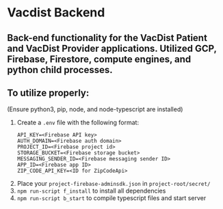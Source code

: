 # Vacdist Backend

## Back-end functionality for the VacDist Patient and VacDist Provider applications. Utilized GCP, Firebase, Firestore, compute engines, and python child processes.

## To utilize properly:
(Ensure python3, pip, node, and node-typescript are installed)

1. Create a `.env` file with the following format:
    ```
    API_KEY=<Firebase API key>
    AUTH_DOMAIN=<Firebase auth domain>
    PROJECT_ID=<Firebase project id>
    STORAGE_BUCKET=<Firebase storage bucket>
    MESSAGING_SENDER_ID=<Firebase messaging sender ID>
    APP_ID=<Firebase app ID>
    ZIP_CODE_API_KEY=<ID for ZipCodeApi>
    ```
1. Place your `project-firebase-adminsdk.json` in `project-root/secret/`
1. `npm run-script f_install` to install all dependencies
1. `npm run-script b_start` to compile typescript files and start server